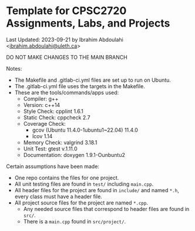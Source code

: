 # Template for CPSC2720 Assignments, Labs, and Projects

Last Updated: 2023-09-21 by Ibrahim Abdoulahi &lt;ibrahim.abdoulahi@uleth.ca&gt;

DO NOT MAKE CHANGES TO THE MAIN BRANCH


Notes:

* The Makefile and .gitlab-ci.yml files are set up to run on Ubuntu.
* The .gitlab-ci.yml file uses the targets in the Makefile.
* These are the tools/commands/apps used:
  * Compiler: g++
  * Version: c++14
  * Style Check: cpplint 1.6.1
  * Static Check: cppcheck 2.7
  * Coverage Check: 
    * gcov (Ubuntu 11.4.0-1ubuntu1~22.04) 11.4.0
    * lcov 1.14
  * Memory Check: valgrind 3.18.1
  * Unit Test: gtest v.1.11.0 
  * Documentation: doxygen 1.9.1-Ounbuntu2

Certain assumptions have been made:
* One repo contains the files for one project.
* All unit testing files are found in <code>test/</code> including <code>main.cpp</code>.
* All header files for the project are found in <code>include/</code> and named <code>*.h</code>, every class must have a header file.
* All project source files for the project are named <code>*.cpp</code>.
  * Any needed source files that correspond to header files are found in <code>src/</code>.
  * There is a <code>main.cpp</code> found in <code>src/project/</code>.
